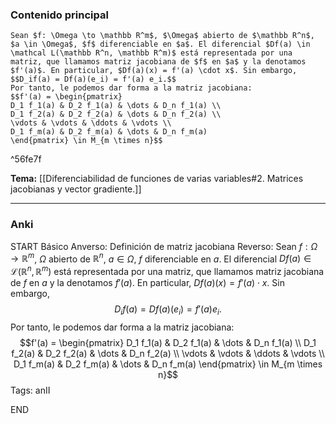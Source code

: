 ### Contenido principal

```ad-Formal
Sean $f: \Omega \to \mathbb R^m$, $\Omega$ abierto de $\mathbb R^n$, $a \in \Omega$, $f$ diferenciable en $a$. El diferencial $Df(a) \in \mathcal L(\mathbb R^n, \mathbb R^m)$ está representada por una matriz, que llamamos matriz jacobiana de $f$ en $a$ y la denotamos $f'(a)$. En particular, $Df(a)(x) = f'(a) \cdot x$. Sin embargo,
$$D_if(a) = Df(a)(e_i) = f'(a) e_i.$$
Por tanto, le podemos dar forma a la matriz jacobiana:
$$f'(a) = \begin{pmatrix} 
D_1 f_1(a) & D_2 f_1(a) & \dots & D_n f_1(a) \\ 
D_1 f_2(a) & D_2 f_2(a) & \dots & D_n f_2(a) \\  
\vdots & \vdots & \ddots & \vdots \\
D_1 f_m(a) & D_2 f_m(a) & \dots & D_n f_m(a)
\end{pmatrix} \in M_{m \times n}$$
```

^56fe7f

**Tema:** [[Diferenciabilidad de funciones de varias variables#2. Matrices jacobianas y vector gradiente.]]

---
### Anki

START
Básico
Anverso: Definición de matriz jacobiana
Reverso: Sean $f: \Omega \to \mathbb R^m$, $\Omega$ abierto de $\mathbb R^n$, $a \in \Omega$, $f$ diferenciable en $a$. El diferencial $Df(a) \in \mathcal L(\mathbb R^n, \mathbb R^m)$ está representada por una matriz, que llamamos matriz jacobiana de $f$ en $a$ y la denotamos $f'(a)$. En particular, $Df(a)(x) = f'(a) \cdot x$. Sin embargo,
$$D_if(a) = Df(a)(e_i) = f'(a) e_i.$$
Por tanto, le podemos dar forma a la matriz jacobiana:
$$f'(a) = \begin{pmatrix} 
D_1 f_1(a) & D_2 f_1(a) & \dots & D_n f_1(a) \\ 
D_1 f_2(a) & D_2 f_2(a) & \dots & D_n f_2(a) \\  
\vdots & \vdots & \ddots & \vdots \\
D_1 f_m(a) & D_2 f_m(a) & \dots & D_n f_m(a)
\end{pmatrix} \in M_{m \times n}$$
Tags: anII
<!--ID: 1728820185222-->
END